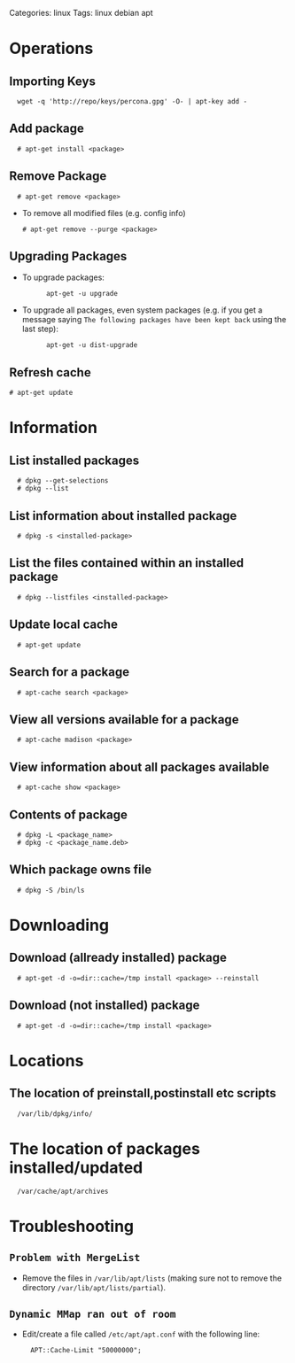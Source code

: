 Categories: linux
Tags: linux
      debian
      apt


# Operations

## Importing Keys ##

      wget -q 'http://repo/keys/percona.gpg' -O- | apt-key add -

## Add package ##

      # apt-get install <package>

## Remove Package ##

      # apt-get remove <package>

- To remove all modified files (e.g. config info)

      # apt-get remove --purge <package>


## Upgrading Packages

- To upgrade packages:

            apt-get -u upgrade

- To upgrade all packages, even system packages (e.g. if you get a message saying `The following packages have been kept back` using the last step):

            apt-get -u dist-upgrade

## Refresh cache

    # apt-get update

# Information


## List installed packages ##

      # dpkg --get-selections
      # dpkg --list

## List information about installed package

      # dpkg -s <installed-package>

## List the files contained within an installed package ##

      # dpkg --listfiles <installed-package>

## Update local cache ##

      # apt-get update

## Search for a package ##

      # apt-cache search <package>

## View all versions available for a package

      # apt-cache madison <package>

## View information about all packages available

      # apt-cache show <package>

## Contents of package

      # dpkg -L <package_name>
      # dpkg -c <package_name.deb>

## Which package owns file

      # dpkg -S /bin/ls

# Downloading

## Download (allready installed) package

      # apt-get -d -o=dir::cache=/tmp install <package> --reinstall

## Download (not installed) package

      # apt-get -d -o=dir::cache=/tmp install <package>



# Locations 

## The location of preinstall,postinstall etc scripts

      /var/lib/dpkg/info/

# The location of packages installed/updated

      /var/cache/apt/archives

# Troubleshooting 


## `Problem with MergeList`

- Remove the files in `/var/lib/apt/lists` (making sure not to remove the directory `/var/lib/apt/lists/partial`).

## `Dynamic MMap ran out of room`

- Edit/create a file called `/etc/apt/apt.conf` with the following line:

        APT::Cache-Limit "50000000";
